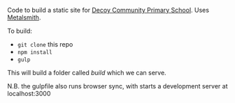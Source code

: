 Code to build a static site for [Decoy Community Primary School](http://decoyschool.co.uk). Uses [Metalsmith](http://metalsmith.io).

To build:
* `git clone` this repo
* `npm install`
* `gulp`

This will build a folder called *build* which we can serve. 

N.B. the gulpfile also runs browser sync, with starts a development server at localhost:3000